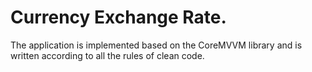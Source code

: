 # Currency Exchange Rate.

The application is implemented based on the CoreMVVM library and is written according to all the rules of clean code.

